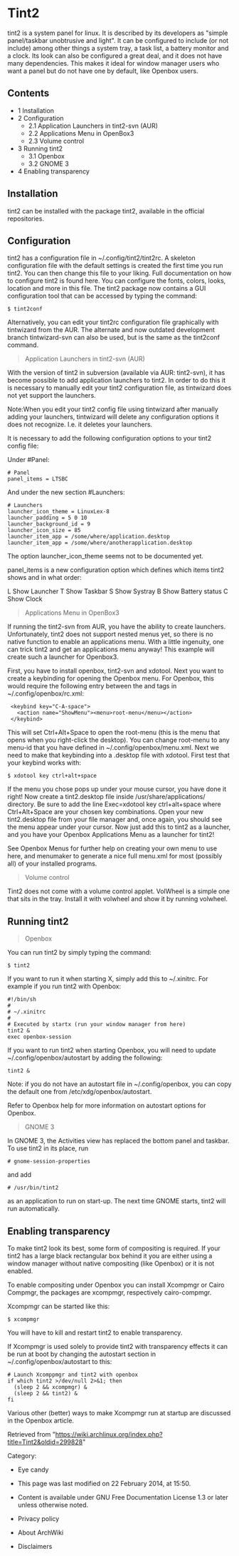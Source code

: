 Tint2
=====

tint2 is a system panel for linux. It is described by its developers as
"simple panel/taskbar unobtrusive and light". It can be configured to
include (or not include) among other things a system tray, a task list,
a battery monitor and a clock. Its look can also be configured a great
deal, and it does not have many dependencies. This makes it ideal for
window manager users who want a panel but do not have one by default,
like Openbox users.

Contents
--------

-   1 Installation
-   2 Configuration
    -   2.1 Application Launchers in tint2-svn (AUR)
    -   2.2 Applications Menu in OpenBox3
    -   2.3 Volume control
-   3 Running tint2
    -   3.1 Openbox
    -   3.2 GNOME 3
-   4 Enabling transparency

Installation
------------

tint2 can be installed with the package tint2, available in the official
repositories.

Configuration
-------------

tint2 has a configuration file in ~/.config/tint2/tint2rc. A skeleton
configuration file with the default settings is created the first time
you run tint2. You can then change this file to your liking. Full
documentation on how to configure tint2 is found here. You can configure
the fonts, colors, looks, location and more in this file. The tint2
package now contains a GUI configuration tool that can be accessed by
typing the command:

    $ tint2conf

Alternatively, you can edit your tint2rc configuration file graphically
with tintwizard from the AUR. The alternate and now outdated development
branch tintwizard-svn can also be used, but is the same as the tint2conf
command.

> Application Launchers in tint2-svn (AUR)

With the version of tint2 in subversion (available via AUR: tint2-svn),
it has become possible to add application launchers to tint2. In order
to do this it is necessary to manually edit your tint2 configuration
file, as tintwizard does not yet support the launchers.

Note:When you edit your tint2 config file using tintwizard after
manually adding your launchers, tintwizard will delete any configuration
options it does not recognize. I.e. it deletes your launchers.

It is necessary to add the following configuration options to your tint2
config file:

Under #Panel:

    # Panel
    panel_items = LTSBC

And under the new section #Launchers:

    # Launchers
    launcher_icon_theme = LinuxLex-8
    launcher_padding = 5 0 10
    launcher_background_id = 9
    launcher_icon_size = 85
    launcher_item_app = /some/where/application.desktop
    launcher_item_app = /some/where/anotherapplication.desktop

The option launcher_icon_theme seems not to be documented yet.

panel_items is a new configuration option which defines which items
tint2 shows and in what order:

 L
    Show Launcher
 T
    Show Taskbar
 S
    Show Systray
 B
    Show Battery status
 C
    Show Clock

> Applications Menu in OpenBox3

If running the tint2-svn from AUR, you have the ability to create
launchers. Unfortunately, tint2 does not support nested menus yet, so
there is no native function to enable an applications menu. With a
little ingenuity, one can trick tint2 and get an applications menu
anyway! This example will create such a launcher for Openbox3.

First, you have to install openbox, tint2-svn and xdotool. Next you want
to create a keybinding for opening the Openbox menu. For Openbox, this
would require the following entry between the <keyboard> and </keyboard>
tags in ~/.config/openbox/rc.xml:

     <keybind key="C-A-space">
       <action name="ShowMenu"><menu>root-menu</menu></action>
     </keybind>

This will set Ctrl+Alt+Space to open the root-menu (this is the menu
that opens when you right-click the desktop). You can change root-menu
to any menu-id that you have defined in ~/.config/openbox/menu.xml. Next
we need to make that keybinding into a .desktop file with xdotool. First
test that your keybind works with:

    $ xdotool key ctrl+alt+space

If the menu you chose pops up under your mouse cursor, you have done it
right! Now create a tint2.desktop file inside /usr/share/applications/
directory. Be sure to add the line Exec=xdotool key ctrl+alt+space where
Ctrl+Alt+Space are your chosen key combinations. Open your new
tint2.desktop file from your file manager and, once again, you should
see the menu appear under your cursor. Now just add this to tint2 as a
launcher, and you have your Openbox Applications Menu as a launcher for
tint2!

See Openbox Menus for further help on creating your own menu to use
here, and menumaker to generate a nice full menu.xml for most (possibly
all) of your installed programs.

> Volume control

Tint2 does not come with a volume control applet. VolWheel is a simple
one that sits in the tray. Install it with volwheel and show it by
running volwheel.

Running tint2
-------------

> Openbox

You can run tint2 by simply typing the command:

    $ tint2

If you want to run it when starting X, simply add this to ~/.xinitrc.
For example if you run tint2 with Openbox:

    #!/bin/sh
    #
    # ~/.xinitrc
    #
    # Executed by startx (run your window manager from here)
    tint2 &
    exec openbox-session

If you want to run tint2 when starting Openbox, you will need to update
~/.config/openbox/autostart by adding the following:

    tint2 &

Note: if you do not have an autostart file in ~/.config/openbox, you can
copy the default one from /etc/xdg/openbox/autostart.

Refer to Openbox help for more information on autostart options for
Openbox.

> GNOME 3

In GNOME 3, the Activities view has replaced the bottom panel and
taskbar. To use tint2 in its place, run

    # gnome-session-properties

and add

    # /usr/bin/tint2

as an application to run on start-up. The next time GNOME starts, tint2
will run automatically.

Enabling transparency
---------------------

To make tint2 look its best, some form of compositing is required. If
your tint2 has a large black rectangular box behind it you are either
using a window manager without native compositing (like Openbox) or it
is not enabled.

To enable compositing under Openbox you can install Xcompmgr or Cairo
Compmgr, the packages are xcompmgr, respectively cairo-compmgr.

Xcompmgr can be started like this:

    $ xcompmgr

You will have to kill and restart tint2 to enable transparency.

If Xcompmgr is used solely to provide tint2 with transparency effects it
can be run at boot by changing the autostart section in
~/.config/openbox/autostart to this:

    # Launch Xcomppmgr and tint2 with openbox
    if which tint2 >/dev/null 2>&1; then
      (sleep 2 && xcompmgr) &
      (sleep 2 && tint2) &
    fi

Various other (better) ways to make Xcompmgr run at startup are
discussed in the Openbox article.

Retrieved from
"https://wiki.archlinux.org/index.php?title=Tint2&oldid=299828"

Category:

-   Eye candy

-   This page was last modified on 22 February 2014, at 15:50.
-   Content is available under GNU Free Documentation License 1.3 or
    later unless otherwise noted.
-   Privacy policy
-   About ArchWiki
-   Disclaimers
